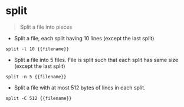# split

> Split a file into pieces

- Split a file, each split having 10 lines (except the last split)

`split -l 10 {{filename}}`

- Split a file into 5 files. File is split such that each split has same size (except the last split)

`split -n 5 {{filename}}`

- Split a file with at most 512 bytes of lines in each split.

`split -C 512 {{filename}}`

